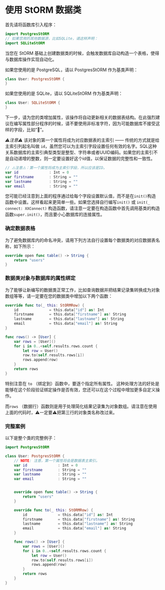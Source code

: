 # 使用 StORM 数据类

首先请将函数库引入程序：

``` swift
import PostgresStORM
// 如果您用的其他数据源，比如SQLite，请这样声明：
import SQLiteStORM
```

当您在 StORM 基础上创建数据类的时候，会触发数据库自动构造一个表格，使得与数据库操作实现自动化。

如果您使用的是 PostgreSQL，请以 PostgresStORM 作为基类声明：

``` swift
class User: PostgresStORM {
}
```

如果您使用的是 SQLite，请以 SQLiteStORM 作为基类声明：

``` swift
class User: SQLiteStORM {
}
```

下一步，请为您的类增加属性，该操作将自动更新相关的数据表结构。在此强烈建议在编写属性部分程序的时候，请不要使用非标准字符，因为可能数据库不接受这样的字段，比如“🍒”。

*⚠️注意⚠️* 该对象的第一个属性将成为对应数据表的主索引 —— 传统的方式就是给主索引列起名叫做 `id`，虽然您可以为主索引字段设置任何有效的名字。SQL这种关系数据库的主索引典型类型是整型、字符串或者UUID编码。如果您的主索引不是自动递增的整数，则一定要设置好这个id值，以保证数据的完整性和一致性。

``` swift
// ⚠️注意⚠️：第一个属性将成为主索引字段，所以应该是ID。
var id				: Int = 0
var firstname		: String = ""
var lastname		: String = ""
var email			: String = ""
```

您可能已经注意到上面的程序通过给每个字段设置默认值，而不是在`init()`构造函数中设置。这样看起来更简单一些。如果您选择自行编写`init()` 或 `init(_ connect: XXConnect)` 构造函数，请注意一定要在构造函数中首先调用基类的构造函数`super.init()`，而且要小心数据库的连接属性。

### 确定数据表格

为了避免数据库内的命名冲突，请用下列方法自行设置每个数据类的对应数据表名称，如下所示：

``` swift
override open func table() -> String {
	return "users"
}
```

### 数据类对象与数据库的属性绑定

为了能够让新编写的数据类正常工作，比如查询数据并把结果记录集转换成为对象数组等等，请一定要在您的数据类中增加以下两个函数：

``` swift
override func to(_ this: StORMRow) {
	id				= this.data["id"] as! Int
	firstname		= this.data["firstname"] as! String
	lastname		= this.data["lastname"] as! String
	email			= this.data["email"] as! String
}

func rows() -> [User] {
	var rows = [User]()
	for i in 0..<self.results.rows.count {
		let row = User()
		row.to(self.results.rows[i])
		rows.append(row)
	}
	return rows
}
```

特别注意在 `to` （绑定到）函数中，要逐个指定所有属性。
这种处理方法的好处是能够在这个阶段验证绑定操作是否有效，您还可以在这个过程中增加更多自定义操作。

而`rows` （数据行）函数则是用于处理简化结果记录集为对象数组。请注意在使用上面的代码时，⚠️一定要⚠️把第三行的对象类名称改过来。


### 完整案例

以下是整个类的完整例子：

``` swift
import PostgresStORM

class User: PostgresStORM {
	// NOTE: 注意，第一个属性将会是数据表主索引。
	var id				: Int = 0
	var firstname		: String = ""
	var lastname		: String = ""
	var email			: String = ""


	override open func table() -> String {
		return "users"
	}

	override func to(_ this: StORMRow) {
		id				= this.data["id"] as! Int
		firstname		= this.data["firstname"] as! String
		lastname		= this.data["lastname"] as! String
		email			= this.data["email"] as! String
	}

	func rows() -> [User] {
		var rows = [User]()
		for i in 0..<self.results.rows.count {
			let row = User()
			row.to(self.results.rows[i])
			rows.append(row)
		}
		return rows
	}
}
```
